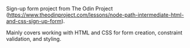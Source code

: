 Sign-up form project from The Odin Project (https://www.theodinproject.com/lessons/node-path-intermediate-html-and-css-sign-up-form).

Mainly covers working with HTML and CSS for form creation, constraint validation, and styling.